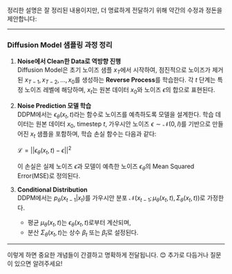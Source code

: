 정리한 설명은 잘 정리된 내용이지만, 더 명료하게 전달하기 위해 약간의 수정과 정돈을 제안합니다:

---

### Diffusion Model 샘플링 과정 정리

1. **Noise에서 Clean한 Data로 역방향 진행**  
    Diffusion Model은 초기 노이즈 샘플 $x_T$에서 시작하여, 점진적으로 노이즈가 제거된 $x_{T-1}, x_{T-2}, \ldots, x_0$를 생성하는 **Reverse Process**를 학습한다. 각 $t$ 단계는 특정 노이즈 레벨에 해당하며, $x_t$는 원본 데이터 $x_0$와 노이즈 $\epsilon$의 합으로 표현된다.
    
2. **Noise Prediction 모델 학습**  
    DDPM에서는 $\epsilon_\theta(x_t, t)$라는 함수로 노이즈를 예측하도록 모델을 설계한다. 학습 데이터는 원본 데이터 $x_0$, timestep $t$, 가우시안 노이즈 $\epsilon \sim \mathcal{N}(0, I)$를 기반으로 만들어진 $x_t$ 샘플을 포함하며, 학습 손실 함수는 다음과 같다:
    
    $\mathcal{L} = || \epsilon_\theta(x_t, t) - \epsilon ||^2$
    
    이 손실은 실제 노이즈 $\epsilon$과 모델이 예측한 노이즈 $\epsilon_\theta$의 Mean Squared Error(MSE)로 정의된다.
    
3. **Conditional Distribution**  
    DDPM에서는 $p_\theta(x_{t-1} | x_t)$를 가우시안 분포 $\mathcal{N}(x_{t-1}; \mu_\theta(x_t, t), \Sigma_\theta(x_t, t))$로 가정한다.
    
    - 평균 $\mu_\theta(x_t, t)$는 $\epsilon_\theta(x_t, t)$로부터 계산되며,
    - 분산 $\Sigma_\theta(x_t, t)$는 상수 $\beta_t$ 또는 $\tilde{\beta}_t$로 설정된다.

---

이렇게 하면 중요한 개념들이 간결하고 명확하게 전달됩니다. 😊 추가로 다듬거나 질문이 있으면 알려주세요!